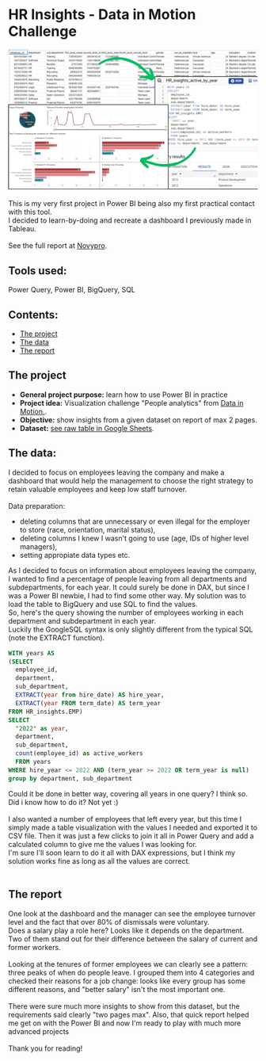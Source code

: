 # HR Insights - Data in Motion Challenge

![header image](Screenshots/HR_insights_GH.jpg)<br><br>
This is my very first project in Power BI being also my first practical contact with this tool. <br>
I decided to learn-by-doing and recreate a dashboard I previously made in Tableau.
<br><br>
See the full report at <a href="https://www.novypro.com/project/hr-insights">Novypro</a>.<br>

## Tools used:
Power Query, Power BI, BigQuery, SQL

## Contents:
* [The project](#the-project)
* [The data](#the-data)
* [The report](#the-report)

## The project
- <b>General project purpose:</b> learn how to use Power BI in practice<br>
- <b>Project idea:</b> Visualization challenge "People analytics" from <a href="https://d-i-motion.com/courses/data-viz-challenges/#learndash-course-content">Data in Motion.</a>.<br>
- <b>Objective:</b> show insights from a given dataset on report of max 2 pages.<br>
- <b>Dataset:</b> <a href="https://docs.google.com/spreadsheets/d/1Dg_aczyeCh0izhIrZhVDCfuKqSApjMCV7flxaY6iUnA/edit#gid=423853547">see raw table in Google Sheets</a>.

## The data:
I decided to focus on employees leaving the company and make a dashboard that would help the management to choose the right strategy to retain valuable employees and keep low staff turnover.<br>
<br>
Data preparation:
- deleting columns that are unnecessary or even illegal for the employer to store (race, orientation, marital status),
- deleting columns I knew I wasn't going to use (age, IDs of higher level managers),
- setting appropiate data types etc.<br>

As I decided to focus on information about employees leaving the company, I wanted to find a percentage of people leaving from all departments and subdepartments, for each year. It could surely be done in DAX, but since I was a Power BI newbie, I had to find some other way. My solution was to load the table to BigQuery and use SQL to find the values. 
<br>
So, here's the query showing the number of employees working in each department and subdepartment in each year.<br>
Luckily the GoogleSQL syntax is only slightly different from the typical SQL (note the EXTRACT function).

```sql
WITH years AS
(SELECT
  employee_id,
  department,
  sub_department,
  EXTRACT(year from hire_date) AS hire_year,
  EXTRACT(year FROM term_date) AS term_year
FROM HR_insights.EMP)
SELECT 
  "2022" as year,
  department, 
  sub_department, 
  count(employee_id) as active_workers
  FROM years
WHERE hire_year <= 2022 AND (term_year >= 2022 OR term_year is null)
group by department, sub_department
```
Could it be done in better way, covering all years in one query? I think so. Did i know how to do it? Not yet :)
<br><br>
I also wanted a number of employees that left every year, but this time I simply made a table visualization with the values I needed and exported it to CSV file. Then it was just a few clicks to join it all in Power Query and add a calculated column to give me the values I was looking for.<br>
I'm sure I'll soon learn to do it all with DAX expressions, but I think my solution works fine as long as all the values are correct.<br>
<br>
## The report
One look at the dashboard and the manager can see the employee turnover level and the fact that over 80% of dismissals were voluntary.<br> Does a salary play a role here? Looks like it depends on the department. Two of them stand out for their difference between the salary of current and former workers.<br><br>
Looking at the tenures of former employees we can clearly see a pattern: three peaks of when do people leave. I grouped them into 4 categories and checked their reasons for a job change: looks like every group has some different reasons, and "better salary" isn't the most important one.<br>
<br>
There were sure much more insights to show from this dataset, but the requirements said clearly "two pages max". Also, that quick report helped me get on with the Power BI and now I'm ready to play with much more advanced projects
<br><br>
Thank you for reading!
